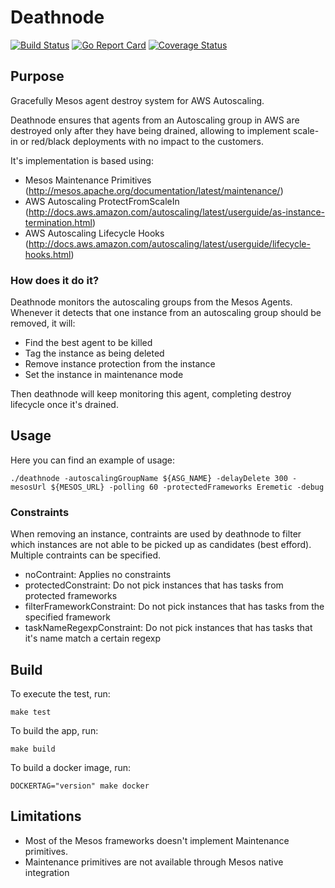 # Deathnode

[![Build Status](https://travis-ci.org/alanbover/deathnode.svg?branch=master)](https://travis-ci.org/alanbover/deathnode)
[![Go Report Card](https://goreportcard.com/badge/github.com/alanbover/deathnode)](https://goreportcard.com/report/github.com/alanbover/deathnode)
[![Coverage Status](https://coveralls.io/repos/github/alanbover/deathnode/badge.svg?branch=master)](https://coveralls.io/github/alanbover/deathnode?branch=master)

## Purpose
Gracefully Mesos agent destroy system for AWS Autoscaling.

Deathnode ensures that agents from an Autoscaling group in AWS are destroyed only after they have being drained, allowing to implement scale-in or red/black deployments with no impact to the customers.

It's implementation is based using:

* Mesos Maintenance Primitives (http://mesos.apache.org/documentation/latest/maintenance/)
* AWS Autoscaling ProtectFromScaleIn (http://docs.aws.amazon.com/autoscaling/latest/userguide/as-instance-termination.html)
* AWS Autoscaling Lifecycle Hooks (http://docs.aws.amazon.com/autoscaling/latest/userguide/lifecycle-hooks.html)

### How does it do it?
Deathnode monitors the autoscaling groups from the Mesos Agents. Whenever it detects that one instance from an autoscaling group should be removed, it will:

*  Find the best agent to be killed
*  Tag the instance as being deleted
*  Remove instance protection from the instance
*  Set the instance in maintenance mode

Then deathnode will keep monitoring this agent, completing destroy lifecycle once it's drained.

## Usage
Here you can find an example of usage:
```
./deathnode -autoscalingGroupName ${ASG_NAME} -delayDelete 300 -mesosUrl ${MESOS_URL} -polling 60 -protectedFrameworks Eremetic -debug
```

### Constraints
When removing an instance, contraints are used by deathnode to filter which instances are not able to be picked up as candidates (best efford). Multiple contraints can be specified.

* noContraint: Applies no constraints
* protectedConstraint: Do not pick instances that has tasks from protected frameworks
* filterFrameworkConstraint: Do not pick instances that has tasks from the specified framework
* taskNameRegexpConstraint: Do not pick instances that has tasks that it's name match a certain regexp

## Build
To execute the test, run:
```
make test
```

To build the app, run:
```
make build
```

To build a docker image, run:
```
DOCKERTAG="version" make docker
```

## Limitations
* Most of the Mesos frameworks doesn't implement Maintenance primitives.
* Maintenance primitives are not available through Mesos native integration
